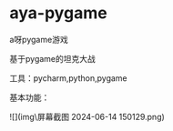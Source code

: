 # aya-pygame
a呀pygame游戏

基于pygame的坦克大战

工具：pycharm,python,pygame

基本功能：

![](img\屏幕截图 2024-06-14 150129.png)
